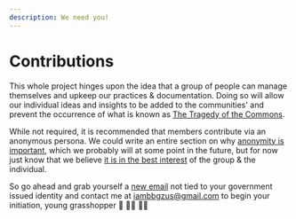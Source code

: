 ```yaml
---
description: We need you!
---
```


# Contributions

This whole project hinges upon the idea that a group of people can manage themselves and upkeep our practices & documentation.  Doing so will allow our individual ideas and insights to be added to the communities' and prevent the occurrence of what is known as [The Tragedy of the Commons](https://en.wikipedia.org/wiki/Tragedy\_of\_the\_commons).

While not required, it is recommended that members contribute via an anonymous persona. We could write an entire section on why [anonymity is important](https://epic.org/issues/democracy-free-speech/anonymity/), which we probably will at some point in the future, but for now just know that we believe [it is in the best interest](https://groups.csail.mit.edu/mac/classes/6.805/student-papers/fall95-papers/rigby-anonymity.html) of the group & the individual.

So go ahead and grab yourself a [new email](https://proton.me/mail) not tied to your government issued identity and contact me at [iambbgzus@gmail.com](https://app.gitbook.com/u/6RRXWckItVSXvYJap4IakwE79FI3) to begin your initiation, young grasshopper 🥋 🙇🏼 🥷🏻
